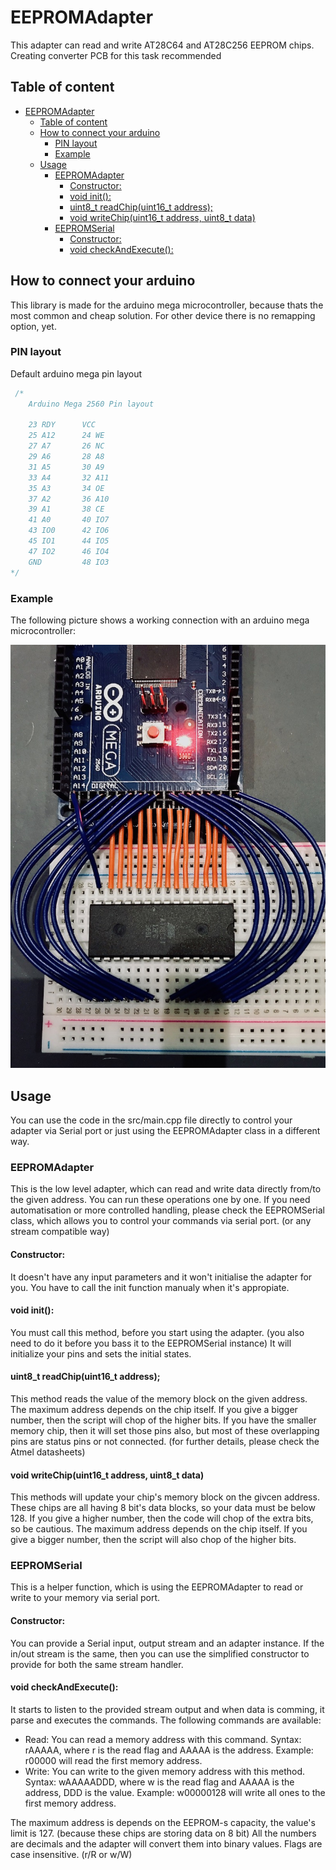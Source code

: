 # EEPROMAdapter

This adapter can read and write AT28C64 and AT28C256 EEPROM chips. Creating converter PCB for this task recommended

## Table of content

- [EEPROMAdapter](#eepromadapter)
  - [Table of content](#table-of-content)
  - [How to connect your arduino](#how-to-connect-your-arduino)
    - [PIN layout](#pin-layout)
    - [Example](#example)
  - [Usage](#usage)
    - [EEPROMAdapter](#eepromadapter-1)
      - [Constructor:](#constructor)
      - [void init():](#void-init)
      - [uint8_t readChip(uint16_t address);](#uint8t-readchipuint16t-address)
      - [void writeChip(uint16_t address, uint8_t data)](#void-writechipuint16t-address-uint8t-data)
    - [EEPROMSerial](#eepromserial)
      - [Constructor:](#constructor-1)
      - [void checkAndExecute():](#void-checkandexecute)

## How to connect your arduino

This library is made for the arduino mega microcontroller, because thats the most common and cheap solution. For other device there is no remapping option, yet.

### PIN layout

Default arduino mega pin layout

```c
 /*
    Arduino Mega 2560 Pin layout

    23 RDY		VCC
    25 A12  	24 WE
    27 A7 	 	26 NC
    29 A6 		28 A8
    31 A5 		30 A9
    33 A4 		32 A11
    35 A3 		34 OE
    37 A2 		36 A10
    39 A1 		38 CE
    41 A0 		40 IO7
    43 IO0 		42 IO6
    45 IO1 		44 IO5
    47 IO2		46 IO4
    GND			48 IO3
*/
```

### Example

The following picture shows a working connection with an arduino mega microcontroller:

![ATMega_connection](./files/atmega_connection.jpg)

## Usage

You can use the code in the src/main.cpp file directly to control your adapter via Serial port or just using the EEPROMAdapter class in a different way.

### EEPROMAdapter

This is the low level adapter, which can read and write data directly from/to the given address. You can run these operations one by one. If you need automatisation or more controlled handling, please check the EEPROMSerial class, which allows you to control your commands via serial port. (or any stream compatible way)

#### Constructor:

It doesn't have any input parameters and it won't initialise the adapter for you. You have to call the init function manualy when it's appropiate.

#### void init():

You must call this method, before you start using the adapter. (you also need to do it before you bass it to the EEPROMSerial instance) It will initialize your pins and sets the initial states.

#### uint8_t readChip(uint16_t address);

This method reads the value of the memory block on the given address. The maximum address depends on the chip itself. If you give a bigger number, then the script will chop of the higher bits. If you have the smaller memory chip, then it will set those pins also, but most of these overlapping pins are status pins or not connected. (for further details, please check the Atmel datasheets)

#### void writeChip(uint16_t address, uint8_t data)

This methods will update your chip's memory block on the givcen address. These chips are all having 8 bit's data blocks, so your data must be below 128. If you give a higher number, then the code will chop of the extra bits, so be cautious. The maximum address depends on the chip itself. If you give a bigger number, then the script will also chop of the higher bits.

### EEPROMSerial

This is a helper function, which is using the EEPROMAdapter to read or write to your memory via serial port.

#### Constructor:

You can provide a Serial input, output stream and an adapter instance. If the in/out stream is the same, then you can use the simplified constructor to provide for both the same stream handler.

#### void checkAndExecute():

It starts to listen to the provided stream output and when data is comming, it parse and executes the commands. The following commands are available:

- Read: You can read a memory address with this command. Syntax: rAAAAA, where r is the read flag and AAAAA is the address. Example: r00000 will read the first memory address.
- Write: You can write to the given memory address with this method. Syntax: wAAAAADDD, where w is the read flag and AAAAA is the address, DDD is the value. Example: w00000128 will write all ones to the first memory address.

The maximum address is depends on the EEPROM-s capacity, the value's limit is 127. (because these chips are storing data on 8 bit) All the numbers are decimals and the adapter will convert them into binary values. Flags are case insensitive. (r/R or w/W)
